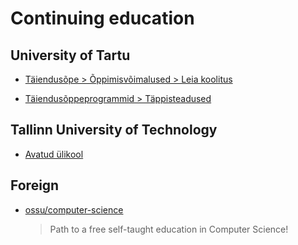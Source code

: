 # Continuing education

## University of Tartu

* [Täiendusõpe > Õppimisvõimalused > Leia koolitus](https://www.ut.ee/et/koolitus/otsi-koolitust)

* [Täiendusõppeprogrammid > Täppisteadused](https://www.is.ut.ee/pls/ois/!tere.tulemast?leht=OK.AY.EL&kl_valdkond=7&systeemi_seaded=10,1,12,1&sessioon=0&tegevus=otsi)

## Tallinn University of Technology

* [Avatud ülikool](https://www.ttu.ee/taiendusoppijale/avatud-ope)

## Foreign

* [ossu/computer-science](https://github.com/ossu/computer-science)
  > Path to a free self-taught education in Computer Science!
